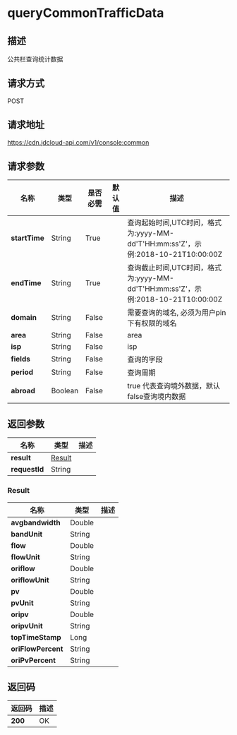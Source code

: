 # queryCommonTrafficData


## 描述
公共栏查询统计数据

## 请求方式
POST

## 请求地址
https://cdn.jdcloud-api.com/v1/console:common


## 请求参数
|名称|类型|是否必需|默认值|描述|
|---|---|---|---|---|
|**startTime**|String|True| |查询起始时间,UTC时间，格式为:yyyy-MM-dd'T'HH:mm:ss'Z'，示例:2018-10-21T10:00:00Z|
|**endTime**|String|True| |查询截止时间,UTC时间，格式为:yyyy-MM-dd'T'HH:mm:ss'Z'，示例:2018-10-21T10:00:00Z|
|**domain**|String|False| |需要查询的域名, 必须为用户pin下有权限的域名|
|**area**|String|False| |area|
|**isp**|String|False| |isp|
|**fields**|String|False| |查询的字段|
|**period**|String|False| |查询周期|
|**abroad**|Boolean|False| |true 代表查询境外数据，默认false查询境内数据|


## 返回参数
|名称|类型|描述|
|---|---|---|
|**result**|[Result](#result)| |
|**requestId**|String| |

### <div id="Result">Result</div>
|名称|类型|描述|
|---|---|---|
|**avgbandwidth**|Double| |
|**bandUnit**|String| |
|**flow**|Double| |
|**flowUnit**|String| |
|**oriflow**|Double| |
|**oriflowUnit**|String| |
|**pv**|Double| |
|**pvUnit**|String| |
|**oripv**|Double| |
|**oripvUnit**|String| |
|**topTimeStamp**|Long| |
|**oriFlowPercent**|String| |
|**oriPvPercent**|String| |

## 返回码
|返回码|描述|
|---|---|
|**200**|OK|
